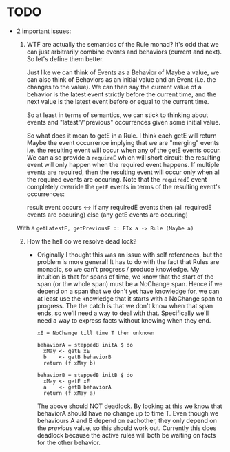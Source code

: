 # TODO

* 2 important issues:

  1. WTF are actually the semantics of the Rule monad? It's odd that we can just
     arbitrarily combine events and behaviors (current and next). So let's
     define them better.

     Just like we can think of Events as a Behavior of Maybe a value, we can
     also think of Behaviors as an initial value and an Event (i.e. the changes
     to the value). We can then say the current value of a behavior is the
     latest event strictly before the current time, and the next value is the
     latest event before or equal to the current time.

     So at least in terms of semantics, we can stick to thinking about events
     and "latest"/"previous" occurrences given some initial value.

     So what does it mean to getE in a Rule. I think each getE will return Maybe
     the event occurrence implying that we are "merging" events i.e. the
     resulting event will occur when any of the getE events occur. We can also
     provide a `requireE` which will short circuit: the resulting event will
     only happen when the required event happens. If multiple events are
     required, then the resulting event will occur only when all the required
     events are occuring. Note that the `requiredE` event completely override
     the `getE` events in terms of the resulting event's occurrences:

        result event occurs  <->  if any requiredE events
                                    then (all requiredE events are occuring)
                                    else (any getE events are occuring)

    With a `getLatestE, getPreviousE :: EIx a -> Rule (Maybe a)`

  2. How the hell do we resolve dead lock?

      * Originally I thought this was an issue with self references, but the
        problem is more general! It has to do with the fact that Rules are
        monadic, so we can't progress / produce knowledge. My intuition is that
        for spans of time, we know that the start of the span (or the whole
        span) must be a NoChange span. Hence if we depend on a span that we
        don't yet have knowledge for, we can at least use the knowledge that it
        starts with a NoChange span to progress. The the catch is that we don't
        know when that span ends, so we'll need a way to deal with that.
        Specifically we'll need a way to express facts without knowing when they
        end.

            xE = NoChange till time T then unknown

            behaviorA = steppedB initA $ do
              xMay <- getE xE
              b    <- getB behaviorB
              return (f xMay b)

            behaviorB = steppedB initB $ do
              xMay <- getE xE
              a    <- getB behaviorA
              return (f xMay a)

        The above should NOT deadlock. By looking at this we know that behaviorA
        should have no change up to time T. Even though we behaviours A and B
        depend on eachother, they only depend on the *previous* value, so this
        should work out. Currently this does deadlock because the active rules
        will both be waiting on facts for the other behavior.


